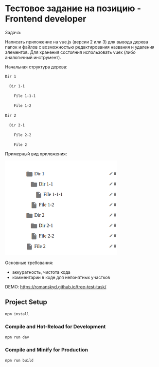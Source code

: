 # Тестовое задание на позицию - Frontend developer


 Задача:

  Написать приложение на vue.js (версии 2 или 3) для вывода дерева
  папок и файлов с возможностью редактирования названия и удаления
  элементов. Для хранения состояния использовать vuex (либо
  аналогичный инструмент).

  Начальная структура дерева:


    Dir 1

      Dir 1-1

        File 1-1-1

        File 1-2

    Dir 2

      Dir 2-1

        File 2-2

        File 2

  Примерный вид приложения:

  ![Test task image](./public/test_task.png)

  Основные требования:
  - аккуратность, чистота кода
  - комментарии в коде для непонятных участков



DEMO: https://romanskyd.github.io/tree-test-task/



## Project Setup

```sh
npm install
```

### Compile and Hot-Reload for Development

```sh
npm run dev
```

### Compile and Minify for Production

```sh
npm run build
```

